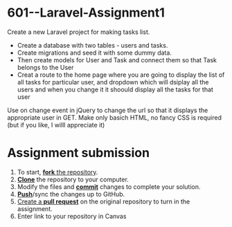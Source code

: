 # 601--Laravel-Assignment1
Create a new Laravel project for making tasks list. 

- Create a database with two tables - users and tasks. 
- Create migrations and seed it with some dummy data. 
- Then create models for User and Task and connect them so that Task belongs to the User
- Creat a route to the home page where you are going to display the list of all tasks for particular user, and dropdown which will dsiplay all the users and when you change it it shoould display all the tasks for that user

Use on change event in jQuery to change the url so that it displays the appropriate user in GET. 
Make only basich HTML, no fancy CSS is required (but if you like, I willl appreciate it) 

# Assignment submission

1. To start, [**fork** the repository][forking].
1. [**Clone**][ref-clone] the repository to your computer.
1. Modify the files and [**commit**][ref-commit] changes to complete your solution.
1. [**Push**][ref-push]/sync the changes up to GitHub.
1. [Create a **pull request**][pull-request] on the original repository to turn in the assignment.
1. Enter link to your repository in Canvas

[create-repo]: https://help.github.com/articles/create-a-repo
[private-repos]: /guide/private_repos
[add-to-team-action]: https://github.com/education/teachers_pet/#giving-others-access
[teachers-pet]: https://github.com/education/teachers_pet
[help-add-to-team]: https://help.github.com/articles/adding-organization-members-to-a-team
[help-access-control]: https://help.github.com/articles/what-are-the-different-access-permissions#organization-accounts
[forking]: https://guides.github.com/activities/forking/
[ref-clone]: http://gitref.org/creating/#clone
[ref-commit]: http://gitref.org/basic/#commit
[ref-push]: http://gitref.org/remotes/#push
[pull-request]: https://help.github.com/articles/creating-a-pull-request
[raw]: https://raw.githubusercontent.com/education/guide/master/docs/forks.md


